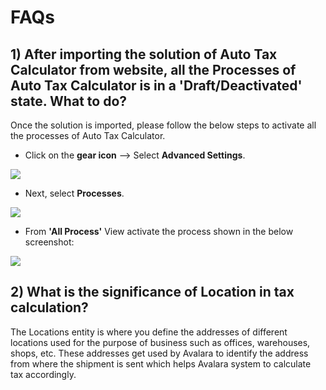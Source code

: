 # FAQs

## 1) After importing the solution of Auto Tax Calculator from website, all the Processes of Auto Tax Calculator is in a 'Draft/Deactivated' state. What to do?

Once the solution is imported, please follow the below steps to activate all the processes of Auto Tax Calculator.

* Click on the **gear icon** --> Select **Advanced Settings**.&#x20;

![](../.gitbook/assets/A4D\_1.png)

* Next, select **Processes**.

![](../.gitbook/assets/A4D\_2.png)

* From **'All Process'** View activate the process shown in the below screenshot:

![](<../.gitbook/assets/FAQ\_1 (4).png>)

## 2) What is the significance of Location in tax calculation?

The Locations entity is where you define the addresses of different locations used for the purpose of business such as offices, warehouses, shops, etc. These addresses get used by Avalara to identify the address from where the shipment is sent which helps Avalara system to calculate tax accordingly.


